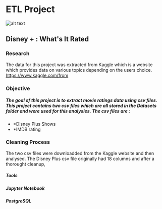# ETL Project

![alt text](ect/blob/Clauhttps://github.com/travisstowell/ETLProjdeBranch/image/etl.png "SQL")

## Disney + : What's It Rated

### Research 
The data for this project was extracted from Kaggle which is a website which provides data on various topics depending on the users choice. https://www.kaggle.com/from 

### Objective
##### The goal of this project is to extract movie ratings data using csv files. This project contains two csv files which are all stored in the Datasets folder and were used for this analysies. The csv files are :

* *Disney Plus Shows
* *IMDB rating

### Cleaning Process
The two csv files were downloadded from the Kaggle website and then analysed. The Disney Plus csv file originally had 18 columns and after a thorought cleanup, 


##### Tools

##### Jupyter Notebook 

##### PostgreSQL

